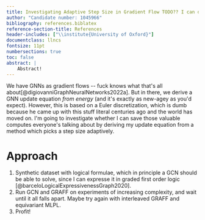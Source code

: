 ```yaml
---
title: Investigating Adaptive Step Size in Gradient Flow TODO?? I can do better than that.
author: "Candidate number: 1045966"
bibliography: references.biblatex
reference-section-title: References
header-includes: ["\\institute{University of Oxford}"]
documentclass: llncs
fontsize: 11pt
numbersections: true
toc: false
abstract: |
    Abstract!
---
```


We have GNNs as gradient flows -- fuck knows what that's all about[@digiovanniGraphNeuralNetworks2022a]. But in there, we derive a GNN update equation _from energy_ (and it's exactly as new-agey as you'd expect). However, this is based on a Euler discretization, which is dumb because he came up with this stuff literal centuries ago and the world has moved on. I'm going to investigate whether I can save those valuable computes everyone's talking about by deriving my update equation from a method which picks a step size adaptively.

# Approach

1. Synthetic dataset with logical formulae, which in principle a GCN should be able to solve, since I can expresse it in graded first order logic [@barceloLogicalExpressivenessGraph2020].
2. Run GCN and GRAFF on experiments of increasing complexity, and wait until it all falls apart. Maybe try again with interleaved GRAFF and equivariant MLPL.
3. Profit!

